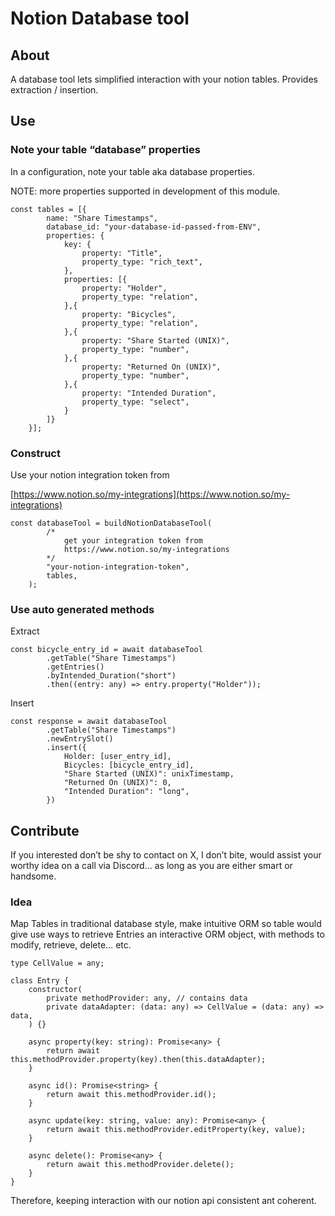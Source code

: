 # Notion Database tool

## About

A database tool lets simplified interaction with your notion tables. Provides extraction / insertion.

## Use

### Note your table “database” properties

In a configuration, note your table aka database properties.

NOTE: more properties supported in development of this module.

```tsx
const tables = [{
		name: "Share Timestamps",
		database_id: "your-database-id-passed-from-ENV",
		properties: {
			key: {
				property: "Title",
				property_type: "rich_text",
			},
			properties: [{
				property: "Holder",
				property_type: "relation",
			},{
				property: "Bicycles",
				property_type: "relation",
			},{
				property: "Share Started (UNIX)",
				property_type: "number",
			},{
				property: "Returned On (UNIX)",
				property_type: "number",
			},{
				property: "Intended Duration",
				property_type: "select",
			}
		]}
	}];
```

### Construct

Use your notion integration token from

[https://www.notion.so/my-integrations](https://www.notion.so/my-integrations)

```tsx
const databaseTool = buildNotionDatabaseTool(
		/*
			get your integration token from
			https://www.notion.so/my-integrations
		*/
		"your-notion-integration-token",
		tables,
	);
```

### Use auto generated methods

Extract

```tsx
const bicycle_entry_id = await databaseTool
		.getTable("Share Timestamps")
		.getEntries()
		.byIntended_Duration("short")
		.then((entry: any) => entry.property("Holder"));
```

Insert

```tsx
const response = await databaseTool
		.getTable("Share Timestamps")
		.newEntrySlot()
		.insert({
			Holder: [user_entry_id],
			Bicycles: [bicycle_entry_id],
			"Share Started (UNIX)": unixTimestamp,
			"Returned On (UNIX)": 0,
			"Intended Duration": "long",
		})
```

## Contribute

If you interested don’t be shy to contact on X, I don’t bite, would assist your worthy idea on a call via Discord… as long as you are either smart or handsome.

### Idea

Map Tables in traditional database style, make intuitive ORM so table would give use ways to retrieve Entries an interactive ORM object, with methods to modify, retrieve, delete… etc.

```tsx
type CellValue = any;

class Entry {
	constructor(
		private methodProvider: any, // contains data
		private dataAdapter: (data: any) => CellValue = (data: any) => data,
	) {}

	async property(key: string): Promise<any> {
		return await this.methodProvider.property(key).then(this.dataAdapter);
	}

	async id(): Promise<string> {
		return await this.methodProvider.id();
	}

	async update(key: string, value: any): Promise<any> {
		return await this.methodProvider.editProperty(key, value);
	}

	async delete(): Promise<any> {
		return await this.methodProvider.delete();
	}
}
```

Therefore, keeping interaction with our notion api consistent ant coherent.



